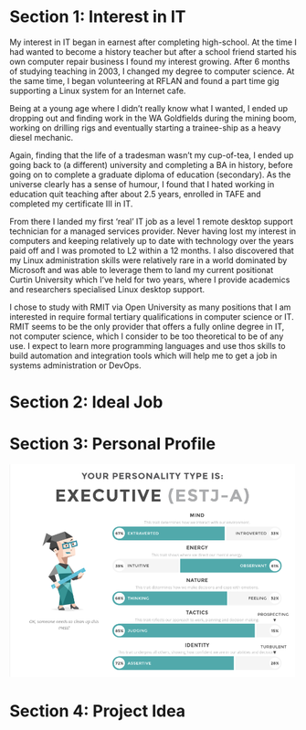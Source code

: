 
# Section 1: Interest in IT

My interest in IT began in earnest after completing high-school. At the time I had wanted to become a history teacher but after a school friend started his own computer repair business I found my interest growing. After 6 months of studying teaching in 2003, I changed my degree to computer science. At the same time, I began volunteering at RFLAN and found a part time gig supporting a Linux system for an Internet cafe.

Being at a young age where I didn’t really know what I wanted, I ended up dropping out and finding work in the WA Goldfields during the mining boom, working on drilling rigs and eventually starting a trainee-ship as a heavy diesel mechanic.

Again, finding that the life of a tradesman wasn’t my cup-of-tea, I ended up going back to (a different) university and completing a BA in history, before going on to complete a graduate diploma of education (secondary). As the universe clearly has a sense of humour, I found that I hated working in education quit teaching after about 2.5 years, enrolled in TAFE and completed my certificate III in IT. 

From there I landed my first ‘real’ IT job as a level 1 remote desktop support technician for a managed services provider. Never having lost my interest in computers and keeping relatively up to date with technology over the years paid off and I was promoted to L2 within a 12 months. I also discovered that my Linux administration skills were relatively rare in a world dominated by Microsoft and was able to leverage them to land my current positionat Curtin University which I’ve held for two years, where I provide academics and researchers specialised Linux desktop support.

I chose to study with RMIT via Open University as many positions that I am interested in require formal tertiary qualifications in computer science or IT. RMIT seems to be the only provider that offers a fully online degree in IT, not computer science, which I consider to be too theoretical to be of any use. I expect to learn more programming languages and use thos skills to build automation and integration tools which will help me to get a job in systems administration or DevOps.

# Section 2: Ideal Job

# Section 3: Personal Profile

<a target="_blank"><img src="./Images/ESTJ.png" alt="ESTJ" width="500"></a>

# Section 4: Project Idea